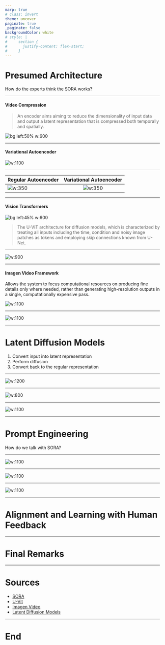 ```yaml
---
marp: true
# class: invert
theme: uncover
paginate: true
_paginate: false
backgroundColor: white
# style: |
#     section {
#       justify-content: flex-start;
#     }
---
```


# Presumed Architecture
How do the experts think the SORA works?


---

#### Video Compression
> An encoder aims aiming to reduce the dimensionality of input data and output a latent representation that is compressed both temporally and spatially.

![bg left:50% w:600](image.png)

---

#### Variational Autoencoder
![w:1100](image-1.png)

<!-- Sora’s team is expected to train their own compression network with a
decoder (the video generator) from scratch via the manner employed in training latent diffusion models – since this method primarily focuses on spatial patch compression, it necessitates an additional mechanism for aggregating temporal information within the model -->

---

Regular Autoencoder | Variational Autoencoder
-----|:-----:|
![w:350](image-2.png) | ![w:350](image-3.png)

--- 

#### Vision Transformers
<!-- ![w:1000](image-4.png) -->

![bg left:45% w:600](image-5.png)

> The U-ViT architecture for diffusion models, which is characterized by treating all inputs including the time, condition and noisy image patches as tokens and employing skip connections known from U-Net.

---

![w:900](image-7.png)

---

#### Imagen Video Framework

Allows the system to focus computational resources on producing fine details only where needed, rather than generating high-resolution outputs in a single, computationally expensive pass.

![w:1100](image-6.png)

<!-- 
SSR = spatial super-resolution
TSR = temporal super-resolution
-->

---

![w:1100](image-8.png)

---

# Latent Diffusion Models
1. Convert input into latent representation
2. Perform diffusion
3. Convert back to the regular representation

---

![w:1200](image-9.png)

---

![w:800](image-10.png)

---

![w:1100](image-11.png)

---


# Prompt Engineering
How do we talk with SORA?

---

![w:1100](image-12.png)

---

![w:1100](image-13.png)

---

![w:1100](image-14.png)

---

# Alignment and Learning with Human Feedback

---

# Final Remarks

---

# Sources
- [SORA](https://arxiv.org/pdf/2402.17177)
- [U-Vit](https://arxiv.org/pdf/2209.12152)
- [Imagen Video](https://arxiv.org/pdf/2210.02303)
- [Latent Diffusion Models](https://arxiv.org/pdf/2304.08818)

---

# End
